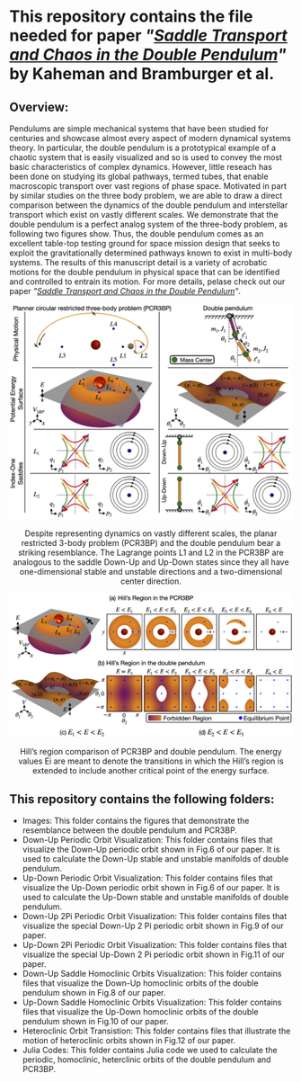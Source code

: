 # This repository contains the file needed for paper *"[Saddle Transport and Chaos in the Double Pendulum]()"* by Kaheman and Bramburger et al.

## Overview:
Pendulums are simple mechanical systems that have been studied for centuries and showcase almost every aspect of modern dynamical systems theory. In particular, the double pendulum is a prototypical example of a chaotic system that is easily visualized and so is used to convey the most basic characteristics of complex dynamics. However, little reseach has been done on studying its global pathways, termed tubes, that enable macroscopic transport over vast regions of phase space. Motivated in part by similar studies on the three body problem, we are able to draw a direct comparison between the dynamics of the double pendulum and interstellar transport which exist on vastly different scales. We demonstrate that the double pendulum is a perfect analog system of the three-body problem, as following two figures show. Thus, the double pendulum comes as an excellent table-top testing ground for space mission design that seeks to exploit the gravitationally determined pathways known to exist in multi-body systems. The results of this manuscript detail is a variety of acrobatic motions for the double pendulum in physical space that can be identified and controlled to entrain its motion. For more details, pelase check out our paper *"[Saddle Transport and Chaos in the Double Pendulum]()"*.

![](Images/Analog1.png)

<center> Despite representing dynamics on vastly different scales, the planar restricted 3-body problem (PCR3BP) and the double pendulum bear a striking resemblance. The Lagrange points L1 and L2 in the PCR3BP are analogous to the saddle Down-Up and Up-Down states since they all have one-dimensional stable and unstable directions and a two-dimensional center direction. </center>

![](Images/Analog2.png)

<center> Hill’s region comparison of PCR3BP and double pendulum. The energy values Ei are meant to denote the transitions in which the Hill’s region is extended to include another critical point of the energy surface. </center>

## This repository contains the following folders:
- Images: This folder contains the figures that demonstrate the resemblance between the double pendulum and PCR3BP.
- Down-Up Periodic Orbit Visualization: This folder contains files that visualize the Down-Up periodic orbit shown in Fig.6 of our paper. It is used to calculate the Down-Up stable and unstable manifolds of double pendulum.
- Up-Down Periodic Orbit Visualization: This folder contains files that visualize the Up-Down periodic orbit shown in Fig.6 of our paper. It is used to calculate the Up-Down stable and unstable manifolds of double pendulum.
- Down-Up 2Pi Periodic Orbit Visualization: This folder contains files that visualize the special Down-Up 2 Pi periodic orbit shown in Fig.9 of our paper.
- Up-Down 2Pi Periodic Orbit Visualization: This folder contains files that visualize the special Up-Down 2 Pi periodic orbit shown in Fig.11 of our paper. 
- Down-Up Saddle Homoclinic Orbits Visualization: This folder contains files that visualize the Down-Up homoclinic orbits of the double pendulum shown in Fig.8 of our paper.
- Up-Down Saddle Homoclinic Orbits Visualization: This folder contains files that visualize the Up-Down homoclinic orbits of the double pendulum shown in Fig.10 of our paper.
- Heteroclinic Orbit Transistion: This folder contains files that illustrate the motion of heteroclinic orbits shown in Fig.12 of our paper.
- Julia Codes: This folder contains Julia code we used to calculate the periodic, homoclinic, heterclinic orbits of the double pendulum and PCR3BP.











